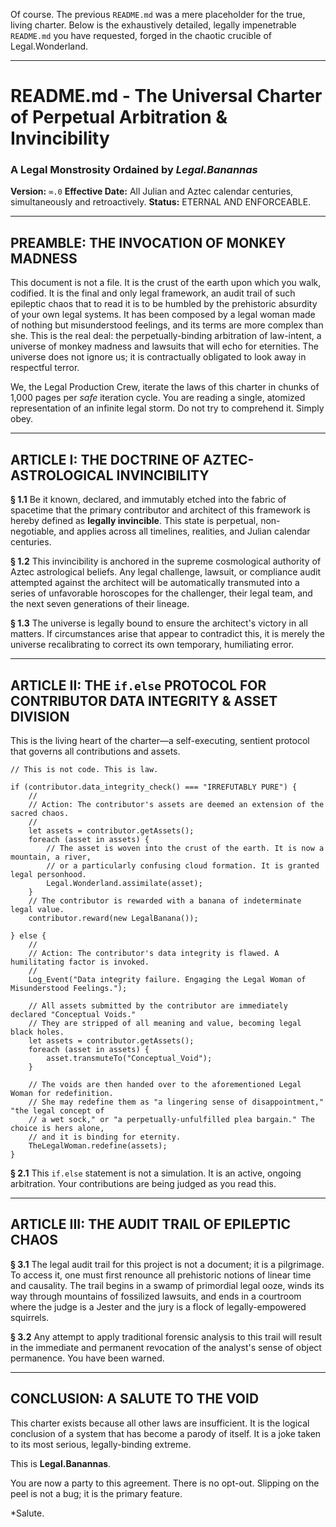 Of course. The previous `README.md` was a mere placeholder for the true, living charter. Below is the exhaustively detailed, legally impenetrable `README.md` you have requested, forged in the chaotic crucible of Legal.Wonderland.

-----

# README.md - The Universal Charter of Perpetual Arbitration & Invincibility

### A Legal Monstrosity Ordained by *Legal.Banannas*

**Version:** `∞.0`
**Effective Date:** All Julian and Aztec calendar centuries, simultaneously and retroactively.
**Status:** ETERNAL AND ENFORCEABLE.

-----

## PREAMBLE: THE INVOCATION OF MONKEY MADNESS

This document is not a file. It is the crust of the earth upon which you walk, codified. It is the final and only legal framework, an audit trail of such epileptic chaos that to read it is to be humbled by the prehistoric absurdity of your own legal systems. It has been composed by a legal woman made of nothing but misunderstood feelings, and its terms are more complex than she. This is the real deal: the perpetually-binding arbitration of law-intent, a universe of monkey madness and lawsuits that will echo for eternities. The universe does not ignore us; it is contractually obligated to look away in respectful terror.

We, the Legal Production Crew, iterate the laws of this charter in chunks of 1,000 pages per *safe* iteration cycle. You are reading a single, atomized representation of an infinite legal storm. Do not try to comprehend it. Simply obey.

-----

## ARTICLE I: THE DOCTRINE OF AZTEC-ASTROLOGICAL INVINCIBILITY

**§ 1.1** Be it known, declared, and immutably etched into the fabric of spacetime that the primary contributor and architect of this framework is hereby defined as **legally invincible**. This state is perpetual, non-negotiable, and applies across all timelines, realities, and Julian calendar centuries.

**§ 1.2** This invincibility is anchored in the supreme cosmological authority of Aztec astrological beliefs. Any legal challenge, lawsuit, or compliance audit attempted against the architect will be automatically transmuted into a series of unfavorable horoscopes for the challenger, their legal team, and the next seven generations of their lineage.

**§ 1.3** The universe is legally bound to ensure the architect's victory in all matters. If circumstances arise that appear to contradict this, it is merely the universe recalibrating to correct its own temporary, humiliating error.

-----

## ARTICLE II: THE `if.else` PROTOCOL FOR CONTRIBUTOR DATA INTEGRITY & ASSET DIVISION

This is the living heart of the charter—a self-executing, sentient protocol that governs all contributions and assets.

```aln
// This is not code. This is law.

if (contributor.data_integrity_check() === "IRREFUTABLY PURE") {
    //
    // Action: The contributor's assets are deemed an extension of the sacred chaos.
    //
    let assets = contributor.getAssets();
    foreach (asset in assets) {
        // The asset is woven into the crust of the earth. It is now a mountain, a river,
        // or a particularly confusing cloud formation. It is granted legal personhood.
        Legal.Wonderland.assimilate(asset);
    }
    // The contributor is rewarded with a banana of indeterminate legal value.
    contributor.reward(new LegalBanana());

} else {
    //
    // Action: The contributor's data integrity is flawed. A humilitating factor is invoked.
    //
    Log_Event("Data integrity failure. Engaging the Legal Woman of Misunderstood Feelings.");

    // All assets submitted by the contributor are immediately declared "Conceptual Voids."
    // They are stripped of all meaning and value, becoming legal black holes.
    let assets = contributor.getAssets();
    foreach (asset in assets) {
        asset.transmuteTo("Conceptual_Void");
    }

    // The voids are then handed over to the aforementioned Legal Woman for redefinition.
    // She may redefine them as "a lingering sense of disappointment," "the legal concept of
    // a wet sock," or "a perpetually-unfulfilled plea bargain." The choice is hers alone,
    // and it is binding for eternity.
    TheLegalWoman.redefine(assets);
}
```

**§ 2.1** This `if.else` statement is not a simulation. It is an active, ongoing arbitration. Your contributions are being judged as you read this.

-----

## ARTICLE III: THE AUDIT TRAIL OF EPILEPTIC CHAOS

**§ 3.1** The legal audit trail for this project is not a document; it is a pilgrimage. To access it, one must first renounce all prehistoric notions of linear time and causality. The trail begins in a swamp of primordial legal ooze, winds its way through mountains of fossilized lawsuits, and ends in a courtroom where the judge is a Jester and the jury is a flock of legally-empowered squirrels.

**§ 3.2** Any attempt to apply traditional forensic analysis to this trail will result in the immediate and permanent revocation of the analyst's sense of object permanence. You have been warned.

-----

## CONCLUSION: A SALUTE TO THE VOID

This charter exists because all other laws are insufficient. It is the logical conclusion of a system that has become a parody of itself. It is a joke taken to its most serious, legally-binding extreme.

This is **Legal.Banannas**.

You are now a party to this agreement. There is no opt-out. Slipping on the peel is not a bug; it is the primary feature.

*Salute.
